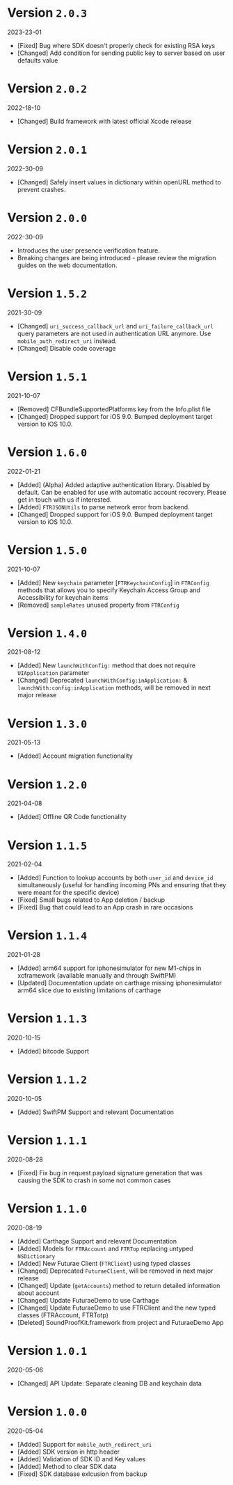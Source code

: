 # Version `2.0.3`
2023-23-01

+ [Fixed] Bug where SDK doesn't properly check for existing RSA keys
+ [Changed] Add condition for sending public key to server based on user defaults value

# Version `2.0.2`
2022-18-10

+ [Changed] Build framework with latest official Xcode release

# Version `2.0.1`
2022-30-09

+ [Changed] Safely insert values in dictionary within openURL method to prevent crashes.

# Version `2.0.0`
2022-30-09

+ Introduces the user presence verification feature.
+ Breaking changes are being introduced - please review the migration guides on the web documentation.

# Version `1.5.2`
2021-30-09

+ [Changed] `uri_success_callback_url` and `uri_failure_callback_url` query parameters are not used in authentication URL anymore. Use `mobile_auth_redirect_uri` instead.
+ [Changed] Disable code coverage

# Version `1.5.1`
2021-10-07

+ [Removed] CFBundleSupportedPlatforms key from the Info.plist file
+ [Changed] Dropped support for iOS 9.0. Bumped deployment target version to iOS 10.0.


# Version `1.6.0`
2022-01-21

+ [Added] (Alpha) Added adaptive authentication library. Disabled by default. Can be enabled for use with automatic account recovery. Please get in touch with us if interested.
+ [Added] `FTRJSONUtils` to parse network error from backend.
+ [Changed] Dropped support for iOS 9.0. Bumped deployment target version to iOS 10.0.

# Version `1.5.0`
2021-10-07

+ [Added] New `keychain` parameter [`FTRKeychainConfig`] in `FTRConfig` methods that allows you to specify Keychain Access Group and Accessibility for keychain items
+ [Removed] `sampleRates` unused property from `FTRConfig`

# Version `1.4.0`
2021-08-12

+ [Added] New `launchWithConfig:` method that does not require `UIApplication` parameter
+ [Changed] Deprecated `launchWithConfig:inApplication:` & `launchWith:config:inApplication` methods, will be removed in next major release

# Version `1.3.0`
2021-05-13

+ [Added] Account migration functionality

# Version `1.2.0`
2021-04-08

+ [Added] Offline QR Code functionality

# Version `1.1.5`
2021-02-04

+ [Added] Function to lookup accounts by both `user_id` and `device_id` simultaneously (useful for handling incoming PNs and ensuring that they were meant for the specific device)
+ [Fixed] Small bugs related to App deletion / backup
+ [Fixed] Bug that could lead to an App crash in rare occasions

# Version `1.1.4`
2021-01-28

+ [Added] arm64 support for iphonesimulator for new M1-chips in xcframework (available manually and through SwiftPM)
+ [Updated] Documentation update on carthage missing iphonesimulator arm64 slice due to existing limitations of carthage 

# Version `1.1.3`
2020-10-15

+ [Added] bitcode Support

# Version `1.1.2`
2020-10-05

+ [Added] SwiftPM Support and relevant Documentation

# Version `1.1.1`
2020-08-28

+ [Fixed] Fix bug in request payload signature generation that was causing the SDK to crash in some not common cases

# Version `1.1.0`
2020-08-19

+ [Added] Carthage Support and relevant Documentation
+ [Added] Models for `FTRAccount` and `FTRTop` replacing untyped `NSDictionary`
+ [Added] New Futurae Client (`FTRClient`) using typed classes
+ [Changed] Deprecated `FuturaeClient`, will be removed in next major release
+ [Changed] Update (`getAccounts`) method to return detailed information about account
+ [Changed] Update FuturaeDemo to use Carthage
+ [Changed] Update FuturaeDemo to use FTRClient and the new typed classes (FTRAccount, FTRTotp)
+ [Deleted] SoundProofKit.framework from project and FuturaeDemo App

# Version `1.0.1`
2020-05-06

+ [Changed] API Update: Separate cleaning DB and keychain data

# Version `1.0.0`
2020-05-04

+ [Added] Support for `mobile_auth_redirect_uri`
+ [Added] SDK version in http header
+ [Added] Validation of SDK ID and Key values
+ [Added] Method to clear SDK data
+ [Fixed] SDK database exlcusion from backup
